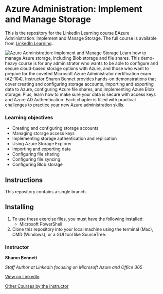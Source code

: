 # Azure Administration: Implement and Manage Storage
This is the repository for the LinkedIn Learning course EAzure Administration: Implement and Manage Storage. The full course is available from [LinkedIn Learning][lil-course-url].

![Azure Administration: Implement and Manage Storage][lil-thumbnail-url] 
Learn how to manage Azure storage, including Blob storage and file shares. This demo-heavy course is for any administrator who wants to be able to configure and secure cloud-based storage options with Azure, and those who want to prepare for the coveted Microsoft Azure Administrator certification exam (AZ-104). Instructor Sharon Bennet provides hands-on demonstrations that cover creating and configuring storage accounts, importing and exporting data to Azure, configuring Azure file shares, and implementing Azure Blob storage. Plus, learn how to make sure your data is secure with access keys and Azure AD Authentication. Each chapter is filled with practical challenges to practice your new Azure administration skills.

### Learning objectives
- Creating and configuring storage accounts
- Managing storage access keys
- Implementing storage authentication and replication
- Using Azure Storage Explorer
- Importing and exporting data
- Configuring file sharing
- Configuring file syncing
- Configuring Blob storage

## Instructions
This repository contains a single branch.



## Installing
1. To use these exercise files, you must have the following installed:
	- Microsoft PowerShell
2. Clone this repository into your local machine using the terminal (Mac), CMD (Windows), or a GUI tool like SourceTree.

### Instructor

**Sharon Bennett**

_Staff Author at LinkedIn focusing on Microsoft Azure and Office 365_

[View on LinkedIn](https://www.linkedin.com/in/sharonlbennett?trk=lil_instructor)

[Other Courses by the instructor](https://www.linkedin.com/learning/instructors/sharon-bennett)

[0]: # (Replace these placeholder URLs with actual course URLs)

[lil-course-url]: https://www.linkedin.com/learning/azure-administration-implement-and-manage-storage/
[lil-thumbnail-url]: https://cdn.lynda.com/course/2972411/2972411-1596035688628-16x9.jpg
